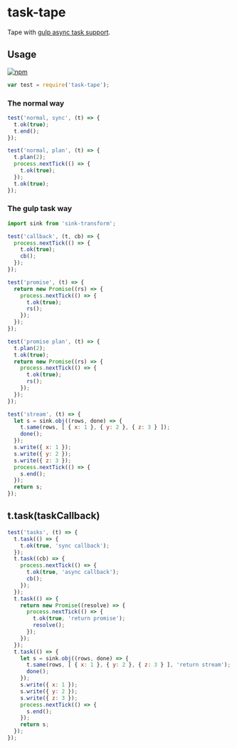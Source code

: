 # task-tape
Tape with [gulp async task support](https://github.com/gulpjs/gulp/blob/master/docs/API.md#async-task-support).

## Usage

[![npm](https://nodei.co/npm/task-tape.png)](https://www.npmjs.org/package/task-tape)

```javascript
var test = require('task-tape');
```

### The normal way

```javascript
test('normal, sync', (t) => {
  t.ok(true);
  t.end();
});

test('normal, plan', (t) => {
  t.plan(2);
  process.nextTick(() => {
    t.ok(true);
  });
  t.ok(true);
});

```

### The gulp task way

```javascript
import sink from 'sink-transform';

test('callback', (t, cb) => {
  process.nextTick(() => {
    t.ok(true);
    cb();
  });
});

test('promise', (t) => {
  return new Promise((rs) => {
    process.nextTick(() => {
      t.ok(true);
      rs();
    });
  });
});

test('promise plan', (t) => {
  t.plan(2);
  t.ok(true);
  return new Promise((rs) => {
    process.nextTick(() => {
      t.ok(true);
      rs();
    });
  });
});

test('stream', (t) => {
  let s = sink.obj((rows, done) => {
    t.same(rows, [ { x: 1 }, { y: 2 }, { z: 3 } ]);
    done();
  });
  s.write({ x: 1 });
  s.write({ y: 2 });
  s.write({ z: 3 });
  process.nextTick(() => {
    s.end();
  });
  return s;
});

```

## t.task(taskCallback)

```javascript
test('tasks', (t) => {
  t.task(() => {
    t.ok(true, 'sync callback');
  });
  t.task((cb) => {
    process.nextTick(() => {
      t.ok(true, 'async callback');
      cb();
    });
  });
  t.task(() => {
    return new Promise((resolve) => {
      process.nextTick(() => {
        t.ok(true, 'return promise');
        resolve();
      });
    });
  });
  t.task(() => {
    let s = sink.obj((rows, done) => {
      t.same(rows, [ { x: 1 }, { y: 2 }, { z: 3 } ], 'return stream');
      done();
    });
    s.write({ x: 1 });
    s.write({ y: 2 });
    s.write({ z: 3 });
    process.nextTick(() => {
      s.end();
    });
    return s;
  });
});

```

